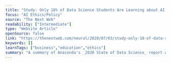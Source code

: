 ```yaml
---
title: "Study: Only 18% of Data Science Students Are Learning about AI Ethics"
focus: "AI Ethics/Policy"
source: "The Next Web"
readability: ["Intermediate"]
type: "Website Article"
openSource: false
link: "https://thenextweb.com/neural/2020/07/03/study-only-18-of-data-scientists-are-learning-about-ai-ethics/"
keywords: []
learnTags: ["business","education","ethics"]
summary: "A summary of Anaconda's _2020 State of Data Science_ report with a focus on AI ethics. "
---
```

